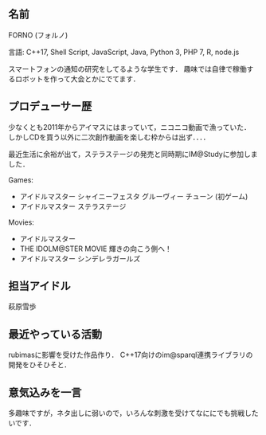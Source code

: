 ## 名前

FORNO (フォルノ)

言語: C++17, Shell Script, JavaScript, Java, Python 3, PHP 7, R, node.js

スマートフォンの通知の研究をしてるような学生です．
趣味では自律で稼働するロボットを作って大会とかにでてます．

## プロデューサー歴

少なくとも2011年からアイマスにはまっていて，ニコニコ動画で漁っていた．
しかしCDを買う以外に二次創作動画を楽しむ枠からは出ず．．．．

最近生活に余裕が出て，ステラステージの発売と同時期にIM@Studyに参加しました．

Games:
- アイドルマスター シャイニーフェスタ グルーヴィー チューン (初ゲーム)
- アイドルマスター ステラステージ

Movies:
- アイドルマスター
- THE IDOLM@STER MOVIE 輝きの向こう側へ！
- アイドルマスター シンデレラガールズ

## 担当アイドル

萩原雪歩

## 最近やっている活動

rubimasに影響を受けた作品作り．
C++17向けのim@sparql連携ライブラリの開発をひそひそと．

## 意気込みを一言

多趣味ですが，ネタ出しに弱いので，いろんな刺激を受けてなににでも挑戦したいです．
